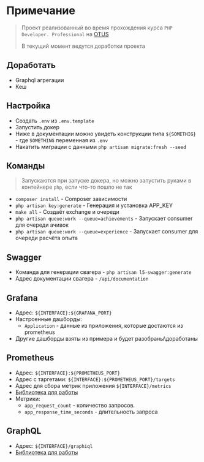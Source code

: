# Примечание

> Проект реализованный во время прохождения курса `PHP Developer. Professional` на [OTUS](https://otus.ru/)
>
> В текущий момент ведутся доработки проекта

## Доработать

* Graphql агрегации
* Кеш

## Настройка

* Создать `.env` из `.env.template`
* Запустить докер
* Ниже в документации можно увидеть конструкции типа `${SOMETHIG}` - где `SOMETHING` переменная из `.env`
* Накатить миграции с данными `php artisan migrate:fresh --seed`

## Команды

> Запускаются при запуске докера, но можно запустить руками в контейнере `php`, если что-то пошло не так

* `composer install` - Composer зависимости
* `php artisan key:generate` - Генерация и установка APP_KEY
* `make all` - Создаёт exchange и очереди
* `php artisan queue:work --queue=achievements` - Запускает consumer для очереди ачивок
* `php artisan queue:work --queue=experience` - Запускает consumer для очереди расчёта опыта

## Swagger

* Команда для генерации свагера - `php artisan l5-swagger:generate`
* Адрес документации свагера - `/api/documentation`

## Grafana

* Адрес: `${INTERFACE}:${GRAFANA_PORT}`
* Настроенные дашборды:
    * `Application` - данные из приложения, которые достаются из prometheus
* Другие дашборды взяты из примера и будет разобраны\доработаны

## Prometheus

* Адрес: `${INTERFACE}:${PROMETHEUS_PORT}`
* Адрес с таргетами: `${INTERFACE}:${PROMETHEUS_PORT}/targets`
* Адрес для сбора метрик приложения `${INTERFACE}/metrics`
* [Библиотека для работы](https://github.com/Superbalist/laravel-prometheus-exporter)
* Метрики:
    * `app_request_count` - количество запросов.
    * `app_response_time_seconds` - длительность запроса

## GraphQL

* Адрес: `${INTERFACE}/graphiql`
* [Библиотека для работы](https://github.com/rebing/graphql-laravel)

